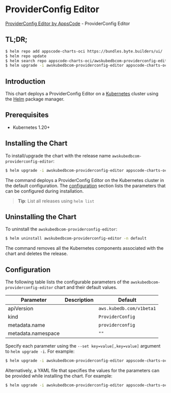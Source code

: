 # ProviderConfig Editor

[ProviderConfig Editor by AppsCode](https://byte.builders) - ProviderConfig Editor

## TL;DR;

```bash
$ helm repo add appscode-charts-oci https://bundles.byte.builders/ui/
$ helm repo update
$ helm search repo appscode-charts-oci/awskubedbcom-providerconfig-editor --version=v0.4.20
$ helm upgrade -i awskubedbcom-providerconfig-editor appscode-charts-oci/awskubedbcom-providerconfig-editor -n default --create-namespace --version=v0.4.20
```

## Introduction

This chart deploys a ProviderConfig Editor on a [Kubernetes](http://kubernetes.io) cluster using the [Helm](https://helm.sh) package manager.

## Prerequisites

- Kubernetes 1.20+

## Installing the Chart

To install/upgrade the chart with the release name `awskubedbcom-providerconfig-editor`:

```bash
$ helm upgrade -i awskubedbcom-providerconfig-editor appscode-charts-oci/awskubedbcom-providerconfig-editor -n default --create-namespace --version=v0.4.20
```

The command deploys a ProviderConfig Editor on the Kubernetes cluster in the default configuration. The [configuration](#configuration) section lists the parameters that can be configured during installation.

> **Tip**: List all releases using `helm list`

## Uninstalling the Chart

To uninstall the `awskubedbcom-providerconfig-editor`:

```bash
$ helm uninstall awskubedbcom-providerconfig-editor -n default
```

The command removes all the Kubernetes components associated with the chart and deletes the release.

## Configuration

The following table lists the configurable parameters of the `awskubedbcom-providerconfig-editor` chart and their default values.

|     Parameter      | Description |               Default               |
|--------------------|-------------|-------------------------------------|
| apiVersion         |             | <code>aws.kubedb.com/v1beta1</code> |
| kind               |             | <code>ProviderConfig</code>         |
| metadata.name      |             | <code>providerconfig</code>         |
| metadata.namespace |             | <code>""</code>                     |


Specify each parameter using the `--set key=value[,key=value]` argument to `helm upgrade -i`. For example:

```bash
$ helm upgrade -i awskubedbcom-providerconfig-editor appscode-charts-oci/awskubedbcom-providerconfig-editor -n default --create-namespace --version=v0.4.20 --set apiVersion=aws.kubedb.com/v1beta1
```

Alternatively, a YAML file that specifies the values for the parameters can be provided while
installing the chart. For example:

```bash
$ helm upgrade -i awskubedbcom-providerconfig-editor appscode-charts-oci/awskubedbcom-providerconfig-editor -n default --create-namespace --version=v0.4.20 --values values.yaml
```
